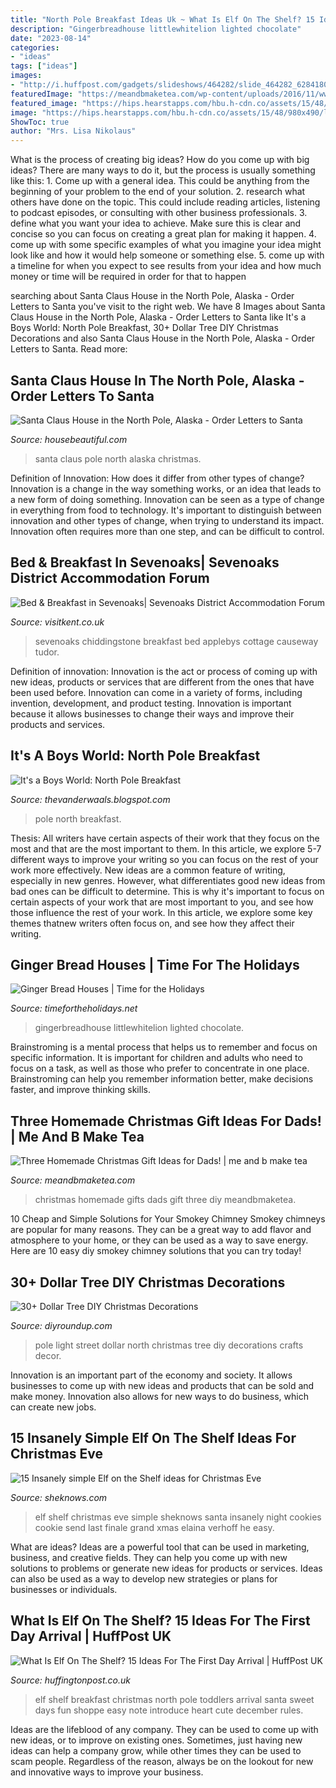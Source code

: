 ```yaml
---
title: "North Pole Breakfast Ideas Uk ~ What Is Elf On The Shelf? 15 Ideas For The First Day Arrival"
description: "Gingerbreadhouse littlewhitelion lighted chocolate"
date: "2023-08-14"
categories:
- "ideas"
tags: ["ideas"]
images:
- "http://i.huffpost.com/gadgets/slideshows/464282/slide_464282_6284180_free.jpg"
featuredImage: "https://meandbmaketea.com/wp-content/uploads/2016/11/www-meandbmaketea-com-13.png"
featured_image: "https://hips.hearstapps.com/hbu.h-cdn.co/assets/15/48/980x490/landscape-1448297658-santa-house-index.jpg?resize=1200:*"
image: "https://hips.hearstapps.com/hbu.h-cdn.co/assets/15/48/980x490/landscape-1448297658-santa-house-index.jpg?resize=1200:*"
ShowToc: true
author: "Mrs. Lisa Nikolaus"
---
```



What is the process of creating big ideas?
How do you come up with big ideas? There are many ways to do it, but the process is usually something like this: 1. Come up with a general idea. This could be anything from the beginning of your problem to the end of your solution. 2. research what others have done on the topic. This could include reading articles, listening to podcast episodes, or consulting with other business professionals. 3. define what you want your idea to achieve. Make sure this is clear and concise so you can focus on creating a great plan for making it happen. 4. come up with some specific examples of what you imagine your idea might look like and how it would help someone or something else. 5. come up with a timeline for when you expect to see results from your idea and how much money or time will be required in order for that to happen 
	

		
searching about Santa Claus House in the North Pole, Alaska - Order Letters to Santa you've visit to the right web. We have 8 Images about Santa Claus House in the North Pole, Alaska - Order Letters to Santa like It&#039;s a Boys World: North Pole Breakfast, 30+ Dollar Tree DIY Christmas Decorations and also Santa Claus House in the North Pole, Alaska - Order Letters to Santa. Read more:
		
    
## Santa Claus House In The North Pole, Alaska - Order Letters To Santa

<img loading=lazy src="https://hips.hearstapps.com/hbu.h-cdn.co/assets/15/48/980x490/landscape-1448297658-santa-house-index.jpg?resize=1200:*" onerror="this.onerror=null;this.src='https://tse3.mm.bing.net/th?id=OIP.QzbguSiWDKfirAhdkdaUgwHaDt&amp;pid=15.1';" alt="Santa Claus House in the North Pole, Alaska - Order Letters to Santa">

_Source: housebeautiful.com_

>santa claus pole north alaska christmas. 

	

Definition of Innovation: How does it differ from other types of change?
Innovation is a change in the way something works, or an idea that leads to a new form of doing something. Innovation can be seen as a type of change in everything from food to technology. It's important to distinguish between innovation and other types of change, when trying to understand its impact. Innovation often requires more than one step, and can be difficult to control.

    
## Bed &amp; Breakfast In Sevenoaks| Sevenoaks District Accommodation Forum

<img loading=lazy src="https://www.visitkent.co.uk/media/5431/appleby-main-high-res.jpg" onerror="this.onerror=null;this.src='https://tse4.mm.bing.net/th?id=OIP.iPnu5cw-5yxhp3POBlj4lwHaDU&amp;pid=15.1';" alt="Bed &amp; Breakfast in Sevenoaks| Sevenoaks District Accommodation Forum">

_Source: visitkent.co.uk_

>sevenoaks chiddingstone breakfast bed applebys cottage causeway tudor. 

	

Definition of innovation:
Innovation is the act or process of coming up with new ideas, products or services that are different from the ones that have been used before. Innovation can come in a variety of forms, including invention, development, and product testing. Innovation is important because it allows businesses to change their ways and improve their products and services.

    
## It&#039;s A Boys World: North Pole Breakfast

<img loading=lazy src="https://3.bp.blogspot.com/-ltVKsdWndyM/TtRQMn5IqDI/AAAAAAAAITk/XyJBbGhZxrc/s1600/DSC_0315.jpg" onerror="this.onerror=null;this.src='https://tse3.mm.bing.net/th?id=OIP.BFIAkIZRjWZlPmhFE7PZVgHaE9&amp;pid=15.1';" alt="It&#039;s a Boys World: North Pole Breakfast">

_Source: thevanderwaals.blogspot.com_

>pole north breakfast. 

	

Thesis: All writers have certain aspects of their work that they focus on the most and that are the most important to them. In this article, we explore 5-7 different ways to improve your writing so you can focus on the rest of your work more effectively.
New ideas are a common feature of writing, especially in new genres. However, what differentiates good new ideas from bad ones can be difficult to determine. This is why it's important to focus on certain aspects of your work that are most important to you, and see how those influence the rest of your work. In this article, we explore some key themes thatnew writers often focus on, and see how they affect their writing.

    
## Ginger Bread Houses | Time For The Holidays

<img loading=lazy src="https://timefortheholidays.net/wp-content/uploads/2013/12/gingerbreadhouse_0_WEB.jpg" onerror="this.onerror=null;this.src='https://tse3.mm.bing.net/th?id=OIP.Y8lenVhB-jTN7SijP_NehwHaE8&amp;pid=15.1';" alt="Ginger Bread Houses | Time for the Holidays">

_Source: timefortheholidays.net_

>gingerbreadhouse littlewhitelion lighted chocolate. 

	

Brainstroming is a mental process that helps us to remember and focus on specific information. It is important for children and adults who need to focus on a task, as well as those who prefer to concentrate in one place. Brainstroming can help you remember information better, make decisions faster, and improve thinking skills.

    
## Three Homemade Christmas Gift Ideas For Dads! | Me And B Make Tea

<img loading=lazy src="https://meandbmaketea.com/wp-content/uploads/2016/11/www-meandbmaketea-com-13.png" onerror="this.onerror=null;this.src='https://tse1.mm.bing.net/th?id=OIP.Lag-KOTWHjwZrfIALozsDAHaLG&amp;pid=15.1';" alt="Three Homemade Christmas Gift Ideas for Dads! | me and b make tea">

_Source: meandbmaketea.com_

>christmas homemade gifts dads gift three diy meandbmaketea. 

	

10 Cheap and Simple Solutions for Your Smokey Chimney
Smokey chimneys are popular for many reasons. They can be a great way to add flavor and atmosphere to your home, or they can be used as a way to save energy. Here are 10 easy diy smokey chimney solutions that you can try today!

    
## 30+ Dollar Tree DIY Christmas Decorations

<img loading=lazy src="http://diyroundup.com/wp-content/uploads/2016/11/North-Pole-Street-Light.jpg" onerror="this.onerror=null;this.src='https://tse4.mm.bing.net/th?id=OIP._826XDMW8q5hHv5S0wX8sQHaJ3&amp;pid=15.1';" alt="30+ Dollar Tree DIY Christmas Decorations">

_Source: diyroundup.com_

>pole light street dollar north christmas tree diy decorations crafts decor. 

	

Innovation is an important part of the economy and society. It allows businesses to come up with new ideas and products that can be sold and make money. Innovation also allows for new ways to do business, which can create new jobs.

    
## 15 Insanely Simple Elf On The Shelf Ideas For Christmas Eve

<img loading=lazy src="http://cdn.sheknows.com/articles/2013/12/elf/elf-cookie.jpg" onerror="this.onerror=null;this.src='https://tse3.mm.bing.net/th?id=OIP.k8UgyfIPn3Iz_OuwIDBrVgHaJ4&amp;pid=15.1';" alt="15 Insanely simple Elf on the Shelf ideas for Christmas Eve">

_Source: sheknows.com_

>elf shelf christmas eve simple sheknows santa insanely night cookies cookie send last finale grand xmas elaina verhoff he easy. 

	

What are ideas?
Ideas are a powerful tool that can be used in marketing, business, and creative fields. They can help you come up with new solutions to problems or generate new ideas for products or services. Ideas can also be used as a way to develop new strategies or plans for businesses or individuals.

    
## What Is Elf On The Shelf? 15 Ideas For The First Day Arrival | HuffPost UK

<img loading=lazy src="http://i.huffpost.com/gadgets/slideshows/464282/slide_464282_6284180_free.jpg" onerror="this.onerror=null;this.src='https://tse2.mm.bing.net/th?id=OIP.i35kU0SURTzXJ8f2i4cO0wHaE7&amp;pid=15.1';" alt="What Is Elf On The Shelf? 15 Ideas For The First Day Arrival | HuffPost UK">

_Source: huffingtonpost.co.uk_

>elf shelf breakfast christmas north pole toddlers arrival santa sweet days fun shoppe easy note introduce heart cute december rules. 

	

Ideas are the lifeblood of any company. They can be used to come up with new ideas, or to improve on existing ones. Sometimes, just having new ideas can help a company grow, while other times they can be used to scam people. Regardless of the reason, always be on the lookout for new and innovative ways to improve your business.

